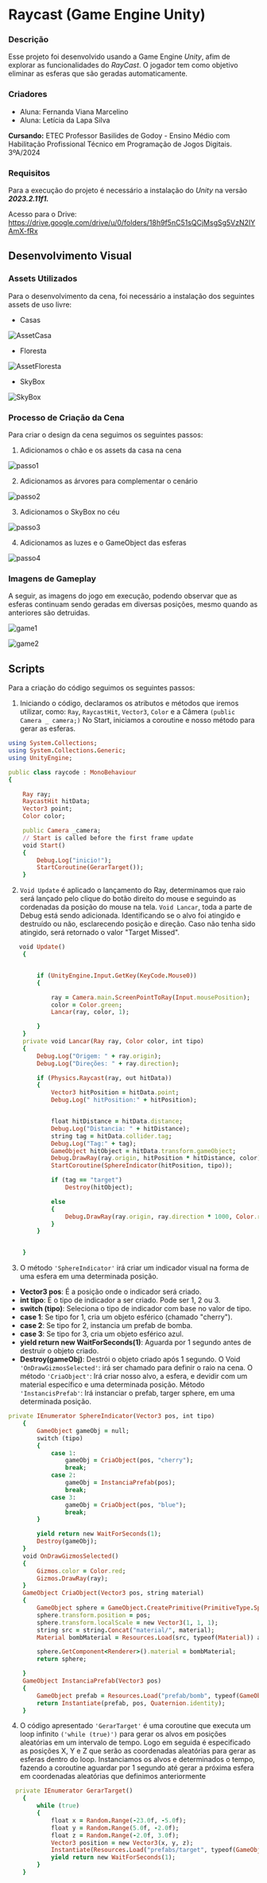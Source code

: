 # Raycast (Game Engine Unity)
### Descrição
Esse projeto foi desenvolvido usando a Game Engine *Unity*, afim de explorar as funcionalidades do *RayCast*. O jogador tem como objetivo eliminar as esferas que são geradas automaticamente. 

### Criadores
- Aluna: Fernanda Viana Marcelino
- Aluna: Letícia da Lapa Silva

**Cursando:** ETEC Professor Basilides de Godoy - Ensino Médio com Habilitação Profissional Técnico em Programação de Jogos Digitais. 3ºA/2024
### Requisitos 
Para a execução do projeto é necessário a instalação do *Unity* na versão __*2023.2.11f1.*__

Acesso para o Drive: https://drive.google.com/drive/u/0/folders/18h9f5nC51sQCjMsgSg5VzN2IYAmX-fRx
## Desenvolvimento Visual
### Assets Utilizados
Para o desenvolvimento da cena, foi necessário a instalação dos seguintes assets de uso livre: 
+ Casas
  
![AssetCasa](https://github.com/LehLapa/Raycast/assets/128320607/3378951d-e8bb-46ef-a14d-05901581f780)

+ Floresta
  
![AssetFloresta](https://github.com/LehLapa/Raycast/assets/128320607/2de34dca-01a0-4794-8a29-bbe487e34cb6)

+ SkyBox
  
![SkyBox](https://github.com/LehLapa/Raycast/assets/128320607/d88a6787-acfd-4f69-8e9e-1a3e2abc3122)

### Processo de Criação da Cena
Para criar o design da cena seguimos os seguintes passos: 
1. Adicionamos o chão e os assets da casa na cena
   
![passo1](https://github.com/LehLapa/Raycast/assets/128320607/f0053d84-0d23-418e-960c-7f10ba66d342)

2. Adicionamos as árvores para complementar o cenário
   
![passo2](https://github.com/LehLapa/Raycast/assets/128320607/a56edb0a-bd50-4796-a1af-5b78663dd770)

3. Adicionamos o SkyBox no céu

![passo3](https://github.com/LehLapa/Raycast/assets/128320607/9ba9b73d-9ecb-4fbb-a6fa-625f571ec2e0)

4. Adicionamos as luzes e o GameObject das esferas

![passo4](https://github.com/LehLapa/Raycast/assets/128320607/53d7fd68-368a-4a63-8beb-053d8f28950f)

### Imagens de Gameplay
A seguir, as imagens do jogo em execução, podendo observar que as esferas continuam sendo geradas em diversas posições, mesmo quando as anteriores são detruidas. 

![game1](https://github.com/LehLapa/Raycast/assets/128320607/e5b206fc-47c1-4249-852d-c199890fea5c)

![game2](https://github.com/LehLapa/Raycast/assets/128320607/83bee11a-d38f-4f4e-b64f-2515505c11ee)

## Scripts
Para a criação do código seguimos os seguintes passos: 
1. Iniciando o código, declaramos os atributos e métodos que iremos utilizar, como: `Ray`, `RaycastHit`, `Vector3`, `Color` e a Câmera `(public Camera _ camera;)`
No Start, iniciamos a coroutine e nosso método para gerar as esferas.

```ruby
using System.Collections;
using System.Collections.Generic;
using UnityEngine;

public class raycode : MonoBehaviour
{

    Ray ray;
    RaycastHit hitData;
    Vector3 point;
    Color color;

    public Camera _camera;
    // Start is called before the first frame update
    void Start()
    {
        Debug.Log("inicio!");
        StartCoroutine(GerarTarget());
    }

````
2. `Void Update` é aplicado o lançamento do Ray, determinamos que raio será lançado pelo clique do botão direito do mouse e seguindo as cordenadas da posição do mouse na tela. 
`Void Lancar`, toda a parte de Debug está sendo adicionada. Identificando se o alvo foi atingido e destruído ou não, esclarecendo posição e direção. Caso não tenha sido atingido, será retornado o valor "Target Missed".

```ruby
   void Update()
    {


        if (UnityEngine.Input.GetKey(KeyCode.Mouse0))
        {

            ray = Camera.main.ScreenPointToRay(Input.mousePosition);
            color = Color.green;
            Lancar(ray, color, 1);

        }
    }
    private void Lancar(Ray ray, Color color, int tipo)
    {
        Debug.Log("Origem: " + ray.origin);
        Debug.Log("Direções: " + ray.direction);

        if (Physics.Raycast(ray, out hitData))
        {
            Vector3 hitPosition = hitData.point;
            Debug.Log(" hitPosition:" + hitPosition);


            float hitDistance = hitData.distance;
            Debug.Log("Distancia: " + hitDistance);
            string tag = hitData.collider.tag;
            Debug.Log("Tag:" + tag);
            GameObject hitObject = hitData.transform.gameObject;
            Debug.DrawRay(ray.origin, hitPosition * hitDistance, color);
            StartCoroutine(SphereIndicator(hitPosition, tipo));

            if (tag == "target")
                Destroy(hitObject);

            else 
            { 
                Debug.DrawRay(ray.origin, ray.direction * 1000, Color.red);
            }
        }


    }
```
3. O método `'SphereIndicator'` irá criar um indicador visual na forma de uma esfera em uma determinada posição. 
- **Vector3 pos**: É a posição onde o indicador será criado.
- **int tipo**: É o tipo de indicador a ser criado. Pode ser 1, 2 ou 3.
- **switch (tipo)**: Seleciona o tipo de indicador com base no valor de tipo.
- **case 1**: Se tipo for 1, cria um objeto esférico (chamado "cherry").
- **case 2**: Se tipo for 2, instancia um prefab de bomba.
- **case 3**: Se tipo for 3, cria um objeto esférico azul.
- **yield return new WaitForSeconds(1)**: Aguarda por 1 segundo antes de destruir o objeto criado.
- **Destroy(gameObj)**: Destrói o objeto criado após 1 segundo.
O Void `'OnDrawGizmosSelected'`: irá ser chamado para definir o raio na cena.
O método `'CriaObject'`: Irá criar nosso alvo, a esfera, e devidir com um material específico e uma determinada posição.
Método `'InstancisPrefab'`: Irá instanciar o prefab, targer sphere, em uma determinada posição.

```ruby
private IEnumerator SphereIndicator(Vector3 pos, int tipo)
    {
        GameObject gameObj = null;
        switch (tipo)
        {
            case 1:
                gameObj = CriaObject(pos, "cherry");
                break;
            case 2:
                gameObj = InstanciaPrefab(pos);
                break;
            case 3:
                gameObj = CriaObject(pos, "blue");
                break;
        }

        yield return new WaitForSeconds(1);
        Destroy(gameObj);
    }
    void OnDrawGizmosSelected()
    {
        Gizmos.color = Color.red;
        Gizmos.DrawRay(ray);
    }
    GameObject CriaObject(Vector3 pos, string material)
    {
        GameObject sphere = GameObject.CreatePrimitive(PrimitiveType.Sphere);
        sphere.transform.position = pos;
        sphere.transform.localScale = new Vector3(1, 1, 1);
        string src = string.Concat("material/", material);
        Material bombMaterial = Resources.Load(src, typeof(Material)) as Material;

        sphere.GetComponent<Renderer>().material = bombMaterial;
        return sphere;

    }
    GameObject InstanciaPrefab(Vector3 pos)
    {
        GameObject prefab = Resources.Load("prefab/bomb", typeof(GameObject)) as GameObject;
        return Instantiate(prefab, pos, Quaternion.identity);
    }
```
4. O código apresentado `'GerarTarget'` é uma coroutine que executa um loop infinito `('while (true)')` para gerar os alvos em posições aleatórias em um intervalo de tempo.
Logo em seguida é especificado as posições X, Y e Z que serão as coordenadas aleatórias para gerar as esferas dentro do loop.
Instanciamos os alvos e determinados o tempo, fazendo a coroutine aguardar por 1 segundo até gerar a próxima esfera em coordenadas aleatórias que definimos anteriormente

```ruby
  private IEnumerator GerarTarget()
    {
        while (true)
        {
            float x = Random.Range(-23.0f, -5.0f);
            float y = Random.Range(5.0f, -2.0f);
            float z = Random.Range(-2.0f, 3.0f);
            Vector3 position = new Vector3(x, y, z);
            Instantiate(Resources.Load("prefabs/target", typeof(GameObject)) as GameObject, position, Quaternion.identity);
            yield return new WaitForSeconds(1);
        }
    }
```
